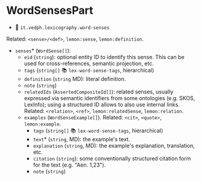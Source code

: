 # WordSensesPart

- 🚩 `it.vedph.lexicography.word-senses`

Related: `<sense>/<def>`, `lemon:sense`, `lemon:definition`.

- `senses`\* (`WordSense[]`):
  - `eid` (`string`): optional entity ID to identify this sense. This can be used for cross-references, semantic projection, etc.
  - `tags` (`string[]` 📚 `lex-word-sense-tags`, hierarchical)
  - `definition` (`string` MD): literal definition.
  - `note` (`string`)
  - `relatedIds` (`AssertedCompositeId[]`): related senses, usually expressed via semantic identifiers from some ontologies (e.g. SKOS, LexInfo); using a structured ID allows to also use internal links. Related: `<relation>`, `<ref>`, `lemon:relatedSense`, `lemon:relation`.
  - `examples` (`WordSenseExample[]`). Related: `<cit>`, `<quote>`, `lemon:example`.
    - `tags` (`string[]` 📚 `lex-word-sense-tags`, hierarchical)
    - `text`\* (`string`, MD): the example's text.
    - `explanation` (`string`, MD): the example's explanation, translation, etc.
    - `citation` (`string`): some conventionally structured citation form for the text (e.g. "Aen. 1,23").
    - `note` (`string`)
